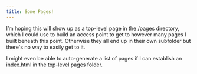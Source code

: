 ```yaml
---
title: Some Pages!
---
```

I’m hoping this will show up as a top-level page in the /pages directory, which I could use to build an access point to get to however many pages I built beneath this point. Otherwise they all end up in their own subfolder but there's no way to easily get to it.

I might even be able to auto-generate a list of pages if I can establish an index.html in the top-level pages folder.